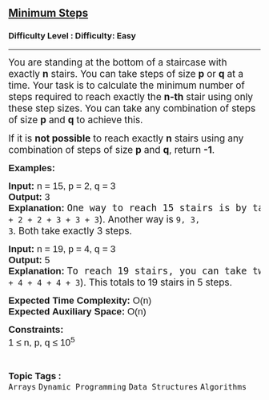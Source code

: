 <h2><a href="https://www.geeksforgeeks.org/problems/minimum-steps1159/1?page=1&category=Dynamic%20Programming&sortBy=difficulty">Minimum Steps</a></h2><h3>Difficulty Level : Difficulty: Easy</h3><hr><div class="problems_problem_content__Xm_eO"><p><span style="font-size: 14pt;">You are standing at the bottom of a staircase with exactly <strong>n</strong> stairs. You can take steps of size <strong>p</strong> or <strong>q</strong> at a time. Your task is to calculate the minimum number of steps required to reach exactly the <strong>n-th</strong> stair using only these step sizes. You can take any combination of steps of size <strong>p</strong> and <strong>q</strong> to achieve this.</span></p>
<p><span style="font-size: 14pt;">If it is <strong>not possible</strong> to reach exactly <strong>n</strong> stairs using any combination of steps of size <strong>p</strong> and <strong>q</strong>, return <strong>-1</strong>.</span></p>
<p><span style="font-family: arial, helvetica, sans-serif; font-size: 14pt;"><strong>Examples:</strong></span></p>
<pre><span style="font-size: 14pt;"><span style="font-family: arial, helvetica, sans-serif;"><strong>Input: </strong>n = 15, p = 2, q = 3
<strong>Output: </strong>3
<strong>Explanation: </strong></span>One way to reach 15 stairs is by taking three steps of size 8, 4, and 3 (i.e., <code>2 + 2 + 2 + 3 + 3 + 3</code><span style="font-family: -apple-system, BlinkMacSystemFont, 'Segoe UI', Roboto, Oxygen, Ubuntu, Cantarell, 'Open Sans', 'Helvetica Neue', sans-serif;">). Another way is </span><code>9, 3, 3</code><span style="font-family: -apple-system, BlinkMacSystemFont, 'Segoe UI', Roboto, Oxygen, Ubuntu, Cantarell, 'Open Sans', 'Helvetica Neue', sans-serif;">. Both take exactly 3 steps.</span></span></pre>
<pre><span style="font-size: 14pt;"><span style="font-family: arial, helvetica, sans-serif;"><strong>Input: </strong>n = 19, p = 4, q = 3
<strong>Output: </strong>5
<strong>Explanation: </strong></span>To reach 19 stairs, you can take two steps: one of size 16 and one of size 3 (<code>4 + 4 + 4 + 4 + 3</code><span style="font-family: -apple-system, BlinkMacSystemFont, 'Segoe UI', Roboto, Oxygen, Ubuntu, Cantarell, 'Open Sans', 'Helvetica Neue', sans-serif;">). This totals to 19 stairs in 5 steps.</span></span></pre>
<p dir="ltr"><span style="font-family: arial, helvetica, sans-serif; font-size: 14pt;"><strong>Expected Time Complexity:</strong> O(n)<br><strong>Expected Auxiliary Space:</strong> O(n)</span></p>
<p dir="ltr"><span style="font-family: arial, helvetica, sans-serif; font-size: 14pt;"><strong>Constraints:</strong><br>1 ≤ n, p, q ≤ 10<sup>5</sup></span></p></div><br><p><span style=font-size:18px><strong>Topic Tags : </strong><br><code>Arrays</code>&nbsp;<code>Dynamic Programming</code>&nbsp;<code>Data Structures</code>&nbsp;<code>Algorithms</code>&nbsp;